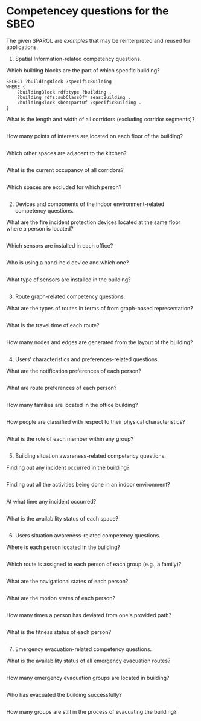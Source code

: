# Competencey questions for the SBEO

The given SPARQL are _examples_ that may be reinterpreted and reused for applications.

1. Spatial Information-related competency questions.

	
Which building blocks are the part of which specific building?   
```
SELECT ?buildingBlock ?specificBuilding
WHERE {
    ?buildingBlock rdf:type ?building .
    ?building rdfs:subClassOf* seas:Building .
    ?buildingBlock sbeo:partOf ?specificBuilding . 
}
```
    
What is the length and width of all corridors (excluding corridor segments)?  
    ```
    ```
    
How many points of interests are located on each floor of the building?   
    ```
    ```
    
Which other spaces are adjacent to the kitchen?   
    ```
    ```
    
What is the current occupancy of all corridors?  
    ```
    ```
    
Which spaces are excluded for which person?   
    ```
    ```
    
	
	
	
	
2. Devices and components of the indoor environment-related competency questions.
	
What are the fire incident protection devices located at the same floor where a person is located?  
    ```
    ```
    
Which sensors are installed in each office?   
    ```
    ```
    
Who is using a hand-held device and which one?  
    ```
    ```
    
What type of sensors are installed in the building?   
    ```
    ```
    
	
	

3. Route graph-related competency questions.

What are the types of routes in terms of from graph-based representation?   
    ```
    ```
    
What is the travel time of each route?   
    ```
    ```
    
How many nodes and edges are generated from the layout of the building?   
    ```
    ```
    
	


4. Users’ characteristics and preferences-related questions.

What are the notification preferences of each person?   
    ```
    ```
    
What are route preferences of each person?   
    ```
    ```
    
How many families are located in the office building?  
    ```
    ```
    
How people are classified with respect to their physical characteristics?   
    ```
    ```
    
What is the role of each member within any group?   
    ```
    ```
    
	



5. Building situation awareness-related competency questions.

Finding out any incident occurred in the building?   
    ```
    ```
    
Finding out all the activities being done in an indoor environment?   
    ```
    ```
    
At what time any incident occurred?   
    ```
    ```
    
What is the availability status of each space?   
    ```
    ```
    


6. Users situation awareness-related competency questions.

Where is each person located in the building?   
    ```
    ```
    
Which route is assigned to each person of each group (e.g., a family)?  
    ```
    ```
    
What are the navigational states of each person?  
    ```
    ```
    
What are the motion states of each person?  
    ```
    ```
    
How many times a person has deviated from one's provided path?   
    ```
    ```
    
What is the fitness status of each person?   
    ```
    ```
    
	



7. Emergency evacuation-related competency questions.

What is the availability status of all emergency evacuation routes?   
    ```
    ```
    
How many emergency evacuation groups are located in building?   
    ```
    ```
    
Who has evacuated the building successfully?   
    ```
    ```
    
How many groups are still in the process of evacuating the building?   
    ```
    ```
    

